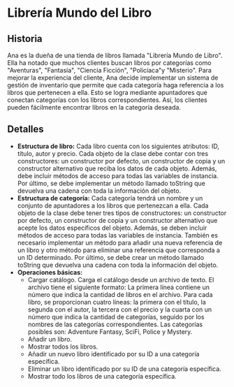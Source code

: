 # Librería Mundo del Libro

## Historia
Ana es la dueña de una tienda de libros llamada "Librería Mundo de Libro". Ella ha notado que muchos clientes buscan libros por categorías como "Aventuras", "Fantasía", "Ciencia Ficción", "Policíaca"y "Misterio". Para mejorar la experiencia del cliente, Ana decide implementar un sistema de gestión de inventario que permite que cada categoría haga referencia a los libros que pertenecen a ella. Esto se logra mediante apuntadores que conectan categorías con los libros correspondientes. Así, los clientes pueden fácilmente encontrar libros en la categoría deseada.

## Detalles
* **Estructura de libro:** Cada libro cuenta con los siguientes atributos: ID, título, autor y precio. Cada objeto de la clase debe contar con tres constructores: un constructor por defecto, un constructor de copia y un constructor alternativo que reciba los datos de cada objeto. Además, debe incluir métodos de acceso para todas las variables de instancia. Por último, se debe implementar un método llamado toString que devuelva una cadena con toda la información del objeto.
* **Estructura de categoría:** Cada categoría tendrá un nombre y un conjunto de apuntadores a los libros que pertenezcan a ella. Cada objeto de la clase debe tener tres tipos de constructores: un constructor por defecto, un constructor de copia y un constructor alternativo que acepte los datos específicos del objeto. Además, se deben incluir métodos de acceso para todas las variables de instancia. También es necesario implementar un método para añadir una nueva referencia de un libro y otro método para eliminar una referencia que corresponda a un ID determinado. Por último, se debe crear un método llamado toString que devuelva una cadena con toda la información del objeto.
* **Operaciones básicas:**
	* Cargar catálogo. Carga el catálogo desde un archivo de texto. El archivo tiene el siguiente formato: La primera línea contiene un número que indica la cantidad de libros en el archivo. Para cada libro, se proporcionan cuatro líneas: la primera con el título, la segunda con el autor, la tercera con el precio y la cuarta con un número que indica la cantidad de categorías, seguido por los nombres de las categorías correspondientes. Las categorías posibles son: Adventure Fantasy, SciFi, Police y Mystery.
	* Añadir un libro.
	* Mostrar todos los libros.
	* Añadir un nuevo libro identificado por su ID a una categoría específica.
	* Eliminar un libro identificado por su ID de una categoría específica.
	* Mostrar todo los libros de una categoría específica.